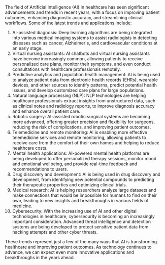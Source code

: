 The field of Artificial Intelligence (AI) in healthcare has seen significant advancements and trends in recent years, with a focus on improving patient outcomes, enhancing diagnostic accuracy, and streamlining clinical workflows. Some of the latest trends and applications include:

1. AI-assisted diagnosis: Deep learning algorithms are being integrated into various medical imaging systems to assist radiologists in detecting diseases such as cancer, Alzheimer's, and cardiovascular conditions at an early stage.
2. Virtual nursing assistants: AI chatbots and virtual nursing assistants have become increasingly common, allowing patients to receive personalized care plans, monitor their symptoms, and even conduct consultations with healthcare professionals remotely.
3. Predictive analytics and population health management: AI is being used to analyze patient data from electronic health records (EHRs), wearable devices, and other sources to identify patterns, predict potential health issues, and develop customized care plans for large populations.
4. Natural language processing (NLP): NLP technologies are helping healthcare professionals extract insights from unstructured data, such as clinical notes and radiology reports, to improve diagnosis accuracy and enhance overall patient care.
5. Robotic surgery: AI-assisted robotic surgical systems are becoming more advanced, offering greater precision and flexibility for surgeons, reducing the risk of complications, and improving patient outcomes.
6. Telemedicine and remote monitoring: AI is enabling more effective telemedicine services and remote monitoring, allowing patients to receive care from the comfort of their own homes and helping to reduce healthcare costs.
7. Mental health applications: AI-powered mental health platforms are being developed to offer personalized therapy sessions, monitor mood and emotional wellbeing, and provide real-time feedback and recommendations to users.
8. Drug discovery and development: AI is being used in drug discovery and development, from identifying new potential compounds to predicting their therapeutic properties and optimizing clinical trials.
9. Medical research: AI is helping researchers analyze large datasets and make connections that would be impossible for humans to find on their own, leading to new insights and breakthroughs in various fields of medicine.
10. Cybersecurity: With the increasing use of AI and other digital technologies in healthcare, cybersecurity is becoming an increasingly important consideration. Advanced threat intelligence and detection systems are being developed to protect sensitive patient data from hacking attempts and other cyber threats.

These trends represent just a few of the many ways that AI is transforming healthcare and improving patient outcomes. As technology continues to advance, we can expect even more innovative applications and breakthroughs in the years ahead.